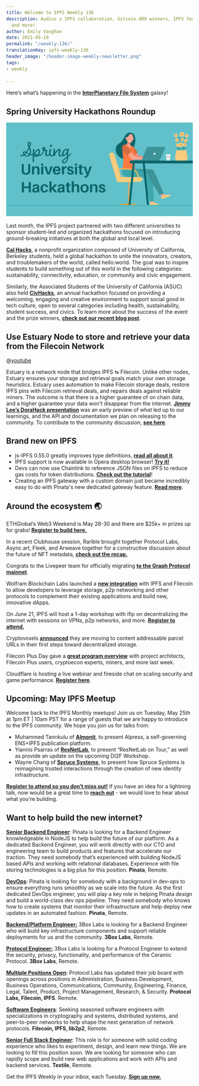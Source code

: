 ```yaml
---
title: Welcome to IPFS Weekly 136
description: Audius x IPFS collaboration, Gitcoin GR9 winners, IPFS featured on SNL,
  and more!
author: Emily Vaughan
date: 2021-05-19
permalink: "/weekly-136/"
translationKey: ipfs-weekly-136
header_image: "/header-image-weekly-newsletter.png"
tags:
- weekly

---
```

Here’s what’s happening in the [**InterPlanetary File System**](https://ipfs.io/) galaxy!

## Spring University Hackathons Roundup

![](../assets/spring-university-hackathons.png)

Last month, the IPFS project partnered with two different universities to sponsor student-led and organized hackathons focused on introducing ground-breaking initiatives at both the global and local level.

[**Cal Hacks**](https://helloworld.calhacks.io/), a nonprofit organization composed of University of California, Berkeley students, held a global hackathon to unite the innovators, creators, and troublemakers of the world, called hello:world. The goal was to inspire students to build something out of this world in the following categories: sustainability, connectivity, education, or community and civic engagement.

Similarly, the Associated Students of the University of California (ASUC) also held [**CivHacks**](https://www.civhacks.com/), an annual hackathon focused on providing a welcoming, engaging and creative environment to support social good in tech culture, open to several categories including health, sustainability, student success, and civics. To learn more about the success of the event and the prize winners, [**check out our recent blog post**](https://blog.ipfs.io/2021-05-18-spring-hackathons/).

## Use Estuary Node to store and retrieve your data from the Filecoin Network

@[youtube](3hbtHcn0Piw)

Estuary is a network node that bridges IPFS ⇆ Filecoin. Unlike other nodes, Estuary ensures your storage and retrieval goals match your own storage heuristics. Estuary uses automation to make Filecoin storage deals, restore IPFS pins with Filecoin retrieval deals, and repairs deals against reliable miners. The outcome is that there is a higher guarantee of on chain data, and a higher guarantee your data won't disappear from the internet. [**Jimmy Lee’s DoraHack presentation**](https://youtu.be/3hbtHcn0Piw?t=2460) was an early preview of what led up to our learnings, and the API and documentation we plan on releasing to the community. To contribute to the community discussion, [**see here**](https://github.com/filecoin-project/community/discussions/105).

## Brand new on IPFS

* js-IPFS 0.55.0 greatly improves type definitions, [**read all about it**](https://blog.ipfs.io/2021-05-11-js-ipfs-0-55/).
* IPFS support is now available in Opera desktop browser! [**Try it!**](https://www.opera.com/computer)
* Devs can now use Chainlink to reference JSON files on IPFS to reduce gas costs for token distributions. [**Check out the tutorial**](https://blog.chain.link/fetch-ipfs-api-data-token-distribution/)!
* Creating an IPFS gateway with a custom domain just became incredibly easy to do with Pinata's new dedicated gateway feature. [**Read more**](https://www.coywolf.news/webmaster/dedicated-ipfs-gateway-custom-domain/).

## Around the ecosystem 🌏

ETHGlobal’s Web3 Weekend is May 28-30 and there are $25k+ in prizes up for grabs! [**Register to build here.**](https://web3.ethglobal.co/)   
  
In a recent Clubhouse session, Rarible brought together Protocol Labs, Async.art, Fleek, and Arweave together for a constructive discussion about the future of NFT metadata, [**check out the recap.**](https://rarible.medium.com/meet-metadata-guardians-trying-to-make-your-nft-collection-available-100-years-from-now-60a18baeed6c)  
  
Congrats to the Livepeer team for officially migrating [**to the Graph Protocol mainnet**](https://medium.com/livepeer-blog/livepeer-is-one-of-the-graph-protocols-first-ten-mainnet-migration-partners-90f1c5a23a24).  
  
Wolfram Blockchain Labs launched a [**new integration**](https://filecoin.io/blog/posts/wolfram-blockchain-labs-expanding-storage-functionality-with-ipfs-filecoin-for-dapp-development/) with IPFS and Filecoin to allow developers to leverage storage, p2p networking and other protocols to complement their existing applications and build new, innovative dApps.  
  
On June 21, IPFS will host a 1-day workshop with ifip on decentralizing the internet with sessions on VPNs, p2p networks, and more. [**Register to attend.**](https://networking.ifip.org/2021/registration)  
  
Cryptovoxels [**announced**](https://twitter.com/cryptovoxels/status/1174521499002253312) they are moving to content addressable parcel URLs in their first steps toward decentralized storage.  
  
Filecoin Plus Day gave a [**great program overview**](https://www.youtube.com/watch?v=wP4Bk8lBNUc) with project architects, Filecoin Plus users, cryptoecon experts, miners, and more last week.  
  
Cloudflare is hosting a live webinar and fireside chat on scaling security and game performance. [**Register here**](https://t.co/CBkw2d8Vkp?amp=1).

## Upcoming: May IPFS Meetup

Welcome back to the IPFS Monthly meetups! Join us on Tuesday, May 25th at 1pm ET | 10am PST for a range of guests that we are happy to introduce to the IPFS community. We hope you join us for talks from:

* Muhammed Tanrıkulu of [**Almonit**](https://almonit.eth.link/#/), to present Alpress, a self-governing ENS+IPFS publication platform.
* Yiannis Psarras of [**ResNetLab**](https://research.protocol.ai/tutorials/resnetlab-on-tour/), to present “ResNetLab on Tour,” as well as provide an update on the upcoming DI2F Workshop.
* Wayne Chang of [**Spruce Systems**](https://www.spruceid.com/), to present how Spruce Systems is reimagining trusted interactions through the creation of new identity infrastructure.

[**Register to attend so you don’t miss out!**](https://www.meetup.com/San-Francisco-IPFS/events/276123403/) If you have an idea for a lightning talk, now would be a great time to [**reach out**](https://protocollabs.typeform.com/to/hLGfKhxn) - we would love to hear about what you're building.

## Want to help build the new internet?

[**Senior Backend Engineer**](https://pinata.cloud/careers#2): Pinata is looking for a Backend Engineer knowledgeable in NodeJS to help build the future of our platform. As a dedicated Backend Engineer, you will work directly with our CTO and engineering team to build products and features that accelerate our traction. They need somebody that’s experienced with building NodeJS based APIs and working with relational databases. Experience with file storing technologies is a big plus for this position. **Pinata**, Remote.

[**DevOps**](https://pinata.cloud/careers#1): Pinata is looking for somebody with a background in dev-ops to ensure everything runs smoothly as we scale into the future. As the first dedicated DevOps engineer, you will play a key role in helping Pinata design and build a world-class dev ops pipeline. They need somebody who knows how to create systems that monitor their infrastructure and help deploy new updates in an automated fashion. **Pinata**, Remote.

[**Backend/Platform Engineer:**](https://jobs.lever.co/3box) 3Box Labs is looking for a Backend Engineer who will build key infrastructure components and support reliable deployments for us and the community. **3Box Labs**, Remote.

[**Protocol Engineer:**](https://jobs.lever.co/3box) 3Box Labs is looking for a Protocol Engineer to extend the security, privacy, functionality, and performance of the Ceramic Protocol. **3Box Labs**, Remote.

[**Multiple Positions Open**](https://jobs.lever.co/protocol): Protocol Labs has updated their job board with openings across positions in Administration, Business Development, Business Operations, Communications, Community, Engineering, Finance, Legal, Talent, Product, Project Management, Research, & Security. **Protocol Labs, Filecoin, IPFS**. Remote.

[**Software Engineers**](https://jobs.lever.co/protocol): Seeking seasoned software engineers with specializations in cryptography and systems, distributed systems, and peer-to-peer networks to help shape the next generation of network protocols. **Filecoin, IPFS, lib2p2**, Remote.

[**Senior Full Stack Engineer**](https://boards.greenhouse.io/textileio/jobs/4017984004): This role is for someone with solid coding experience who likes to experiment, design, and learn new things. We are looking to fill this position soon. We are looking for someone who can rapidly scope and build new web applications and work with APIs and backend services. **Textile**, Remote.

Get the IPFS Weekly in your inbox, each Tuesday. [**Sign up now.**](https://ipfs.us4.list-manage.com/subscribe?u=25473244c7d18b897f5a1ff6b&id=cad54b2230)